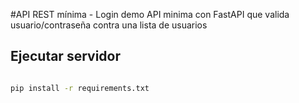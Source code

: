 
#API REST mínima - Login  demo
API minima con FastAPI que valida usuario/contraseña contra una lista de usuarios

## Ejecutar servidor

```bash

pip install -r requirements.txt

